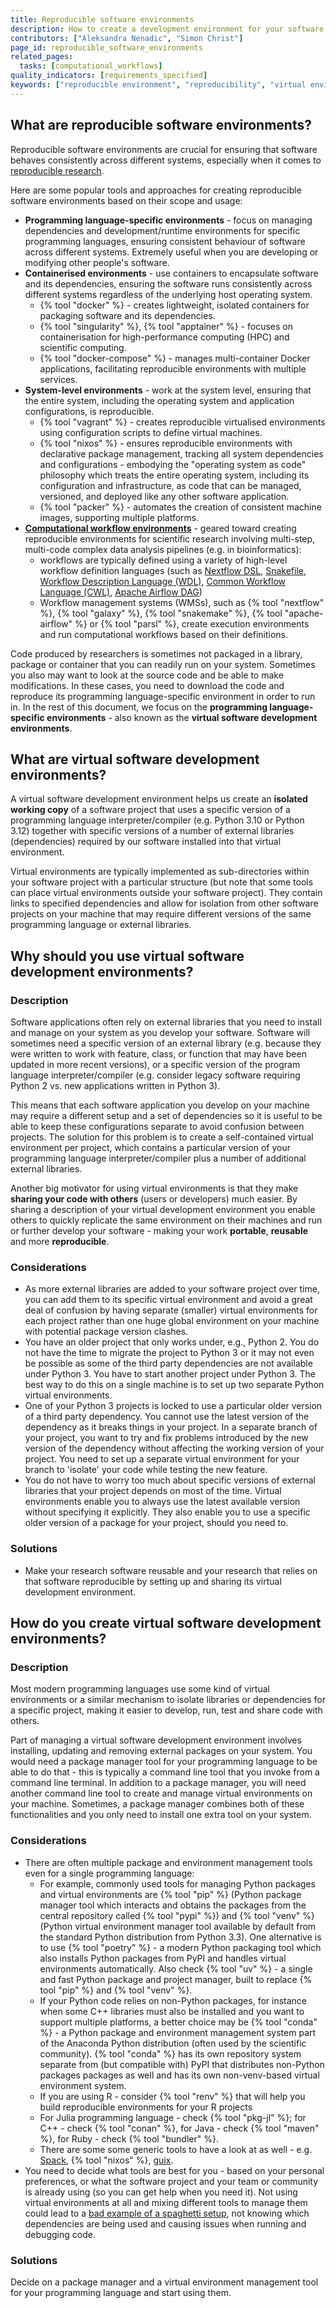 ```yaml
---
title: Reproducible software environments
description: How to create a development environment for your software so others can run and contribute to your software?
contributors: ["Aleksandra Nenadic", "Simon Christ"]
page_id: reproducible_software_environments
related_pages:
  tasks: [computational_workflows]
quality_indicators: [requirements_specified]
keywords: ["reproducible environment", "reproducibility", "virtual environment", "docker", "singularity"]
---
```



## What are reproducible software environments?

Reproducible software environments are crucial for ensuring that software behaves consistently across different systems, especially when it comes to [reproducible research][reproducible-research].

Here are some popular tools and approaches for creating reproducible software environments based on their scope and usage:

- **Programming language-specific environments** - focus on managing dependencies and development/runtime environments 
for specific programming languages, ensuring consistent behaviour of software across different systems.
Extremely useful when you are developing or modifying other people's software.
- **Containerised environments** - use containers to encapsulate software and its dependencies, ensuring the software runs consistently across different systems regardless of the underlying host operating system.
  - {% tool "docker" %} - creates lightweight, isolated containers for packaging software and its dependencies.
  - {% tool "singularity" %}, {% tool "apptainer" %} - focuses on containerisation for high-performance computing (HPC) and scientific computing.
  - {% tool "docker-compose" %} - manages multi-container Docker applications, facilitating reproducible environments with multiple services.
- **System-level environments** - work at the system level, ensuring that the entire system, including the operating system and application configurations, is reproducible.
  - {% tool "vagrant" %} - creates reproducible virtualised environments using configuration scripts to define virtual machines.
  - {% tool "nixos" %} - ensures reproducible environments with declarative package management, tracking all system dependencies and configurations - 
  embodying the "operating system as code" philosophy which treats the entire operating system, including its configuration and infrastructure, as code that can be managed, versioned, and deployed like any other software application.
  - {% tool "packer" %} - automates the creation of consistent machine images, supporting multiple platforms.
- **[Computational workflow environments](./computational_workflows)** - geared toward creating reproducible environments for scientific research involving 
multi-step, multi-code complex data analysis pipelines (e.g. in bioinformatics):
  - workflows are typically defined using a variety of high-level workflow definition languages (such as [Nextflow DSL][nextflow-dsl], [Snakefile][snakefile],
    [Workflow Description Language (WDL)][wdl], [Common Workflow Language (CWL)][cwl], [Apache Airflow DAG][apache-airflow-dag])
  - Workflow management systems (WMSs), such as {% tool "nextflow" %}, {% tool "galaxy" %},
    {% tool "snakemake" %}, {% tool "apache-airflow" %} or {% tool "parsl" %}, create execution environments and run computational workflows based on their definitions.

Code produced by researchers is sometimes not packaged in a library, package or container that you can readily run on your system.
Sometimes you also may want to look at the source code and be able to make modifications.
In these cases, you need to download the code and reproduce its programming language-specific environment in order to run in.
In the rest of this document, we focus on the **programming language-specific environments** - also known as the **virtual software development environments**.

## What are virtual software development environments?

A virtual software development environment helps us create an **isolated working copy** of a software project that uses a specific version of a programming language interpreter/compiler (e.g. Python 3.10 or Python 3.12) together with specific versions of a number of external libraries (dependencies) required by our software installed into that virtual environment.

Virtual environments are typically implemented as sub-directories within your software project with a particular structure (but note that some tools can place virtual environments outside your software project).
They contain links to specified dependencies and allow for isolation from other software projects on your machine that may require different versions of the same programming language or external libraries.

## Why should you use virtual software development environments?

### Description

Software applications often rely on external libraries that you need to install and manage on your system as you develop your software.
Software will sometimes need a specific version of an external library (e.g. because they were written to work with feature, class, or function that may have been updated in more recent versions), or a specific version of the program language interpreter/compiler (e.g. consider legacy software requiring Python 2 vs. new applications written in Python 3).

This means that each software application you develop on your machine may require a different setup and a set of dependencies so it is useful to be able to keep these configurations separate to avoid confusion between projects.
The solution for this problem is to create a self-contained virtual environment per project, which contains a particular version of your programming language interpreter/compiler plus a number of additional external libraries.

Another big motivator for using virtual environments is that they make **sharing your code with others** (users or developers) much easier.
By sharing a description of your virtual development environment you enable others to quickly replicate the same environment on their machines and run or further develop your software - making your work **portable**, **reusable** and more **reproducible**.

### Considerations

- As more external libraries are added to your software project over time, you can add them to its specific virtual environment
and avoid a great deal of confusion by having separate (smaller) virtual environments for each project rather than one huge global environment on your machine with potential package version clashes.
- You have an older project that only works under, e.g., Python 2. You do not have the time to migrate the project to Python 3
or it may not even be possible as some of the third party dependencies are not available under Python 3.
You have to start another project under Python 3.
The best way to do this on a single machine is to set up two separate Python virtual environments.
- One of your Python 3 projects is locked to use a particular older version of a third party dependency.
You cannot use the latest version of the dependency as it breaks things in your project.
In a separate branch of your project, you want to try and fix problems introduced by the new version of the dependency without affecting the working version of your project.
You need to set up a separate virtual environment for your branch to 'isolate' your code while testing the new feature.
- You do not have to worry too much about specific versions of external libraries that your project depends on most of the time.
Virtual environments enable you to always use the latest available version without specifying it explicitly.
They also enable you to use a specific older version of a package for your project, should you need to.

### Solutions

- Make your research software reusable and your research that relies on that software reproducible by setting up and sharing its virtual development environment.

## How do you create virtual software development environments?

### Description

Most modern programming languages use some kind of virtual environments or a similar mechanism to isolate libraries or dependencies for a specific project, making it easier to develop, run, test and share code with others.

Part of managing a virtual software development environment involves installing, updating and removing external packages on your system.
You would need a package manager tool for your programming language to be able to do that - this is typically a command line tool that you invoke from a command line terminal. In addition to a package manager, you will need another command line tool to create and manage virtual environments on your machine.
Sometimes, a package manager combines both of these functionalities and you only need to install one extra tool on your system.

### Considerations

- There are often multiple package and environment management tools even for a single programming language:
  - For example, commonly used tools for managing Python packages and virtual environments are {% tool "pip" %} (Python package manager tool which interacts and obtains the packages
  from the central repository called {% tool "pypi" %}) and {% tool "venv" %} (Python virtual environment manager tool available by default from the standard Python distribution from Python 3.3).
  One alternative is to use {% tool "poetry" %} - a modern Python packaging tool which also installs Python packages from PyPI and handles virtual environments automatically.
  Also check {% tool "uv" %} - a single and fast Python package and project manager, built to replace {% tool "pip" %} and {% tool "venv" %}.
  - If your Python code relies on non-Python packages, for instance when some C++ libraries must also be installed and you want to support multiple platforms, a better choice may be {% tool "conda" %} -
  a Python package and environment management system part of the Anaconda Python distribution (often used by the scientific community).
  {% tool "conda" %} has its own repository system separate from (but compatible with) PyPI that distributes non-Python packages packages as well and has its own non-venv-based virtual environment system.
  - If you are using R - consider {% tool "renv" %} that will help you build reproducible environments for your R projects
  - For Julia programming language - check {% tool "pkg-jl" %}; for C++ - check {% tool "conan" %}, for Java - check {% tool "maven" %}, for Ruby - check {% tool "bundler" %}.
  - There are some some generic tools to have a look at as well - e.g. [Spack][spack], {% tool "nixos" %}, [guix][guix].
- You need to decide what tools are best for you - based on your personal preferences, or what the software project and your team or community is
already using (so you can get help when you need it).
Not using virtual environments at all and mixing different tools to manage them could lead to a [bad example of a spaghetti setup][python-env-hell], not knowing which dependencies are being used and causing issues when running and debugging code.

### Solutions

Decide on a package manager and a virtual environment management tool for your programming language and start using them.

[pip-venv]: https://packaging.python.org/en/latest/guides/installing-using-pip-and-virtual-environments/
[fair-rs]: https://carpentries-incubator.github.io/fair-research-software
[intermediate-rs-dev]: https://carpentries-incubator.github.io/python-intermediate-development/
[renv]: https://rstudio.github.io/renv/index.html
[ssi]: https://www.software.ac.uk/
[python-env-hell]: https://xkcd.com/1987/
[guix]: https://hpc.guix.info/
[spack]: https://spack.io/
[apache-airflow-dag]: https://airflow.apache.org/docs/apache-airflow/stable/core-concepts/dags.html
[cwl]: https://www.commonwl.org/
[wdl]: https://openwdl.org/
[snakefile]: https://snakemake.readthedocs.io/en/stable/snakefiles/writing_snakefiles.html
[nextflow-dsl]: https://www.nextflow.io/docs/latest/reference/syntax.html
[reproducible-research]: https://doi.org/10.1002/bes2.1801
